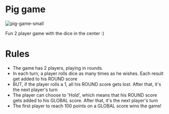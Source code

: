 # Pig game
![pig-game-small](https://user-images.githubusercontent.com/91598576/148012765-a59a3bde-b861-464d-8796-0415c689d535.jpg)

Fun 2 player game with the dice in the center :)

# Rules
- The game has 2 players, playing in rounds.
- In each turn, a player rolls dice as many times as he wishes. Each result get added to his ROUND score
- BUT, if the player rolls a 1, all his ROUND score gets lost. After that, it's the next player's turn
- The player can choose to 'Hold', which means that his ROUND score gets added to his GLOBAL score. After that, it's the next player's turn
- The first player to reach 100 points on a GLOBAL score wins the game!
